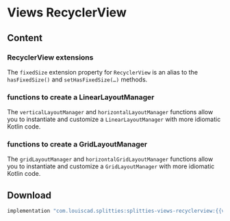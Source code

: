 # Views RecyclerView

## Content

### RecyclerView extensions

The `fixedSize` extension property for `RecyclerView` is an alias to the
`hasFixedSize()` and `setHasFixedSize(…)` methods.

### functions to create a LinearLayoutManager

The `verticalLayoutManager` and `horizontalLayoutManager` functions allow you
to instantiate and customize a `LinearLayoutManager` with more idiomatic
Kotlin code.

### functions to create a GridLayoutManager

The `gridLayoutManager` and `horizontalGridLayoutManager` functions allow you
to instantiate and customize a `GridLayoutManager` with more idiomatic Kotlin
code.

## Download

```groovy
implementation "com.louiscad.splitties:splitties-views-recyclerview:{{version.splitties2}}"
```

